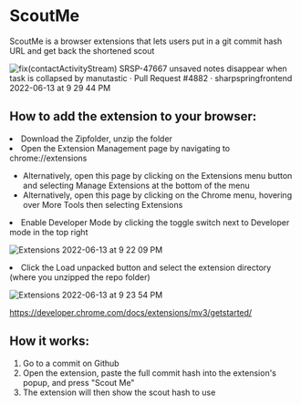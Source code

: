 <h1>ScoutMe</h1>
ScoutMe is a browser extensions that lets users put in a git commit hash URL and get back the shortened scout

![fix(contactActivityStream) SRSP-47667 unsaved notes disappear when task is collapsed by manutastic · Pull Request #4882 · sharpspringfrontend 2022-06-13 at 9 29 44 PM](https://user-images.githubusercontent.com/53713122/173474242-0b732f71-0506-45d2-bf61-9c209fed2b5e.jpg)


<h2>How to add the extension to your browser:</h2>
<li>Download the Zipfolder, unzip the folder</li>
<li>Open the Extension Management page by navigating to chrome://extensions</li>
 <ul>
  <li>Alternatively, open this page by clicking on the Extensions menu button and selecting Manage Extensions at the bottom of the menu</li>
  <li>Alternatively, open this page by clicking on the Chrome menu, hovering over More Tools then selecting Extensions</li>
 </ul>
<li>Enable Developer Mode by clicking the toggle switch next to Developer mode in the top right</li>

![Extensions 2022-06-13 at 9 22 09 PM](https://user-images.githubusercontent.com/53713122/173474283-56973221-60a5-4d98-8145-dc6b42ca957c.jpg)

<li>Click the Load unpacked button and select the extension directory (where you unzipped the repo folder)</li>

![Extensions 2022-06-13 at 9 23 54 PM](https://user-images.githubusercontent.com/53713122/173474274-49d3a866-3b6b-40ae-9e78-d4f1b9409433.jpg)

https://developer.chrome.com/docs/extensions/mv3/getstarted/

<h2>How it works:</h2>
<ol>
 <li>Go to a commit on Github</li>
 <li> Open the extension, paste the full commit hash into the extension's popup, and press "Scout Me"</li>
 <li>The extension will then show the scout hash to use</li>
 </ol>




